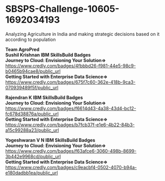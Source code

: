 # SBSPS-Challenge-10605-1692034193
Analyzing Agriculture in India and making strategic decisions based on it according to population

**Team AgroPred**<br />
**Sushil Krishnan IBM SkillsBuild Badges**<br />
**Journey to Cloud: Envisioning Your Solution=>** https://www.credly.com/badges/4fbbbd26-f981-44e5-98c9-b0465b94cae8/public_url<br />
**Getting Started with Enterprise Data Science=>** https://www.credly.com/badges/675f7c60-362e-418b-9ca3-070939489f5f/public_url<br />

**Rajendran K IBM SkillsBuild Badges**<br />
**Journey to Cloud: Envisioning Your Solution=>** https://www.credly.com/badges/f6614d43-4a38-43d4-bc12-fc678d38876a/public_url<br />
**Getting Started with Enterprise Data Science=>** https://www.credly.com/badges/b7fcb37f-e1e6-4b22-84b3-a15c99288a23/public_url<br />

**Yogeshwaran V N IBM SkillsBuild Badges**<br />
**Journey to Cloud: Envisioning Your Solution=>** https://www.credly.com/badges/f63afce6-3060-498b-8699-3b442e9968cd/public_url<br />
**Getting Started with Enterprise Data Science=>** https://www.credly.com/badges/c9eacbf4-0502-4070-b94a-e180dadbb1ea/public_url<br />
